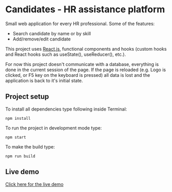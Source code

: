 # Candidates - HR assistance platform

Small web application for every HR professional. Some of the features:

- Search candidate by name or by skill
- Add/remove/edit candidate

This project uses [React.js](https://reactjs.org/), functional components and hooks (custom hooks and React hooks such as useState(), useReducer(), etc.).

For now this project doesn't communicate with a database, everything is done in the current session of the page. If the page is reloaded (e.g. Logo is clicked, or F5 key on the keyboard is pressed) all data is lost and the application is back to it's initial state.

## Project setup

To install all dependencies type following inside Terminal:

`npm install`

To run the project in development mode type:

`npm start`

To make the build type:

`npm run build`

## Live demo

[Click here for the live demo](https://bbtools-ps.github.io/candidates-hr-platform/)
